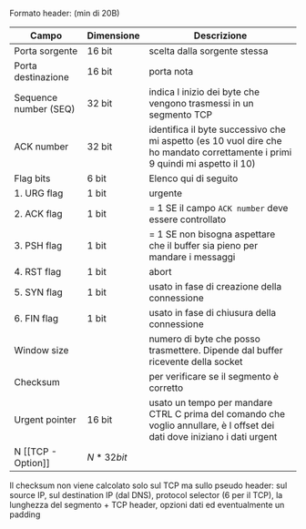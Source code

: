 Formato header: (min di 20B)

| Campo | Dimensione | Descrizione |
| ---- | ---- | ---- |
| Porta sorgente | 16 bit | scelta dalla sorgente stessa |
| Porta destinazione | 16 bit | porta nota |
| Sequence number (SEQ) | 32 bit | indica l inizio dei byte che vengono trasmessi in un segmento TCP |
| ACK number | 32 bit | identifica il byte successivo che mi aspetto (es 10 vuol dire che ho mandato correttamente i primi 9 quindi mi aspetto il 10) |
| Flag bits | 6 bit | Elenco qui di seguito |
| 1. URG flag | 1 bit | urgente |
| 2. ACK flag | 1 bit | = 1 SE il campo `ACK number` deve essere controllato |
| 3. PSH flag | 1 bit | = 1 SE non bisogna aspettare che il buffer sia pieno per mandare i messaggi |
| 4. RST flag | 1 bit | abort |
| 5. SYN flag | 1 bit | usato in fase di creazione della connessione |
| 6. FIN flag | 1 bit | usato in fase di chiusura della connessione |
| Window size |  | numero di byte che posso trasmettere. Dipende dal buffer ricevente della socket |
| Checksum |  | per verificare se il segmento è corretto |
| Urgent pointer | 16 bit | usato un tempo per mandare CTRL C prima del comando che voglio annullare, è l offset dei dati dove iniziano i dati urgent |
| N [[TCP - Option]] | $N*32bit$ |  |
Il checksum non viene calcolato solo sul TCP ma sullo pseudo header: sul source IP, sul destination IP (dal DNS), protocol selector (6 per il TCP), la lunghezza del segmento + TCP header, opzioni dati ed eventualmente un padding

